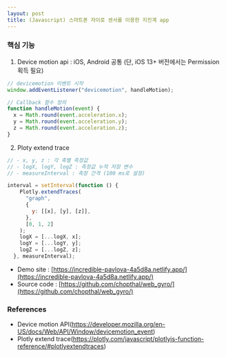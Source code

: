 ```yaml
---
layout: post
title: (Javascript) 스마트폰 자이로 센서를 이용한 지진계 app
---
```


### 핵심 기능
1. Device motion api : iOS, Android 공통 (단, iOS 13+ 버전에서는 Permission 획득 필요)

```javascript
// devicemotion 이벤트 시작
window.addEventListener("devicemotion", handleMotion);

// Callback 함수 정의
function handleMotion(event) {
  x = Math.round(event.acceleration.x);
  y = Math.round(event.acceleration.y);
  z = Math.round(event.acceleration.z);
}
```

2. Ploty extend trace

```javascript
// - x, y, z : 각 축별 측정값
// - logX, logY, logZ : 측정값 누적 저장 변수
// - measureInterval : 측정 간격 (100 ms로 설정)

interval = setInterval(function () {
    Plotly.extendTraces(
      "graph",
      {
        y: [[x], [y], [z]],
      },
      [0, 1, 2]
    );
    logX = [...logX, x];
    logY = [...logY, y];
    logZ = [...logZ, z];
  }, measureInterval);
```

- Demo site : [https://incredible-pavlova-4a5d8a.netlify.app/](https://incredible-pavlova-4a5d8a.netlify.app/)  
- Source code : [https://github.com/chopthal/web_gyro/](https://github.com/chopthal/web_gyro/)

### References
- Device motion API(https://developer.mozilla.org/en-US/docs/Web/API/Window/devicemotion_event)
- Plotly extend trace(https://plotly.com/javascript/plotlyjs-function-reference/#plotlyextendtraces)